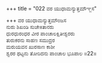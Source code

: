 +++
title = "022 ವರ ಯುಧಾಮನ್ಯುತ್ತಮೌಞ್ಜಸ"

+++
ವರ ಯುಧಾಮನ್ಯುತ್ತಮೌಂಜಸ   
ನುರು ಶಿಖಂಡಿ ಸುಚೇಕಿತಾನರು   
ಧುರಧುರಂಧರ ವೀರ ಪಾಂಚಾಲಕ್ಷಿತೀಶ್ವರರು   
ತುರುಕರನು ಸಾಹಣ ಸಮುದ್ರರ   
ಮರುಯವನ ಖುರಸಾಣ ಕಾಶೀ   
ಶ್ವರರ ಥಟ್ಟನು ತೋರಿದನು ಪಾಂಚಾಲ ಭೂಪಾಲ    ॥22॥